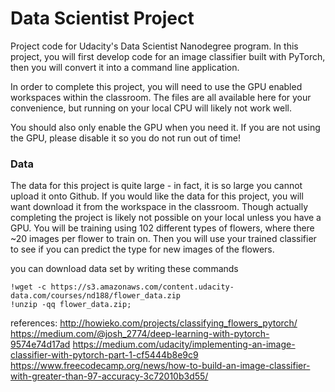 # Data Scientist Project

Project code for Udacity's Data Scientist Nanodegree program. In this project, you will first develop code for an image classifier built with PyTorch, then you will convert it into a command line application.

In order to complete this project, you will need to use the GPU enabled workspaces within the classroom.  The files are all available here for your convenience, but running on your local CPU will likely not work well.

You should also only enable the GPU when you need it. If you are not using the GPU, please disable it so you do not run out of time!

### Data

The data for this project is quite large - in fact, it is so large you cannot upload it onto Github.  If you would like the data for this project, you will want download it from the workspace in the classroom.  Though actually completing the project is likely not possible on your local unless you have a GPU.  You will be training using 102 different types of flowers, where there ~20 images per flower to train on.  Then you will use your trained classifier to see if you can predict the type for new images of the flowers.

you can download data set by writing these commands
```
!wget -c https://s3.amazonaws.com/content.udacity-data.com/courses/nd188/flower_data.zip
!unzip -qq flower_data.zip;
```


references:
http://howieko.com/projects/classifying_flowers_pytorch/
https://medium.com/@josh_2774/deep-learning-with-pytorch-9574e74d17ad
https://medium.com/udacity/implementing-an-image-classifier-with-pytorch-part-1-cf5444b8e9c9
https://www.freecodecamp.org/news/how-to-build-an-image-classifier-with-greater-than-97-accuracy-3c72010b3d55/

